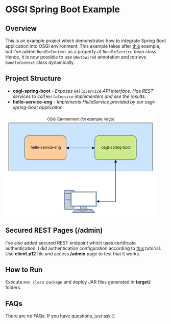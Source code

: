 # OSGI Spring Boot Example
## Overview
This is an example project which demonstrates how to integrate Spring Boot application into OSGI environment. 
This example takes after [this](https://github.com/dimmik/osgi-spring-boot-demo) example, but I've added ```BundleContext``` as a property of ```BundleService``` bean class. 
Hence, it is now possible to use ```@Autowired``` annotation and retrieve ```BundleContext``` class dynamically.
## Project Structure
* **osgi-spring-boot** - *Exposes ```HelloService``` API interface. Has REST services to call ```HelloService``` implementers and see the results.*
* **hello-service-eng** - *Implements HelloService provided by our osgi-spring-boot applicaiton.*

![Scheme Image](./Spring%20Boot%20OSGI%20Scheme.png)

## Secured REST Pages (/admin)
I've also added secured REST endpoint which uses certificate authentication. I did authentication configuration according to [this](https://dzone.com/articles/securing-rest-apis-with-client-certificates) tutorial. Use **client.p12** file and access **/admin** page to test that it works.
## How to Run
Execute ```mvn clean package``` and deploy JAR files generated in **target/** folders.
## FAQs 
There are no FAQs. If you have questions, just ask :) 